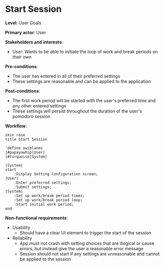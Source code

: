 # Start Session

**Level**: User Goals

**Primary actor**: User

**Stakeholders and interests**:
- User: Wants to be able to initiate the loop of work and break periods on their own

**Pre-conditions**:
- The user has entered in all of their preferred settings
- These settings are reasonable and can be applied to the application

**Post-conditions**:
- The first work period will be started with the user's preferred time and any other entered settings
- These settings will persist throughout the duration of the user's pomodoro session

**Workflow**:
```puml
skin rose
title Start Session

'define swimlanes
|#papayawhip|User|
|#turquoise|System|

|System|
start
    :Display Setting Configuration screen;
|User|
    :Enter preferred settings;
    :Submit settings;
|System|
    :Set up work/break period times;
    :Set up work/break period loop;
    :Start initial work period;
end
```
**Non-functional requirements**:
- Usability
    - Should have a clear UI element to trigger the start of the session
- Reliability
    - App must not crash with setting choices that are illogical or cause errors, but instead 
give the user a reasonable error message
    - Session should not start if any settings are unreasonable and cannot be applied to the session